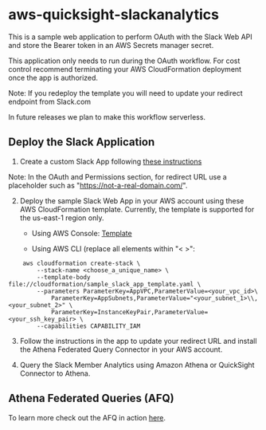 # aws-quicksight-slackanalytics

This is a sample web application to perform OAuth with the Slack Web API and store the Bearer token in 
an AWS Secrets manager secret. 

This application only needs to run during the OAuth workflow. For cost control recommend terminating your AWS CloudFormation 
deployment once the app is authorized.  

Note: If you redeploy the template you will need to update your redirect endpoint from Slack.com

In future releases we plan to make this workflow serverless. 

## Deploy the Slack Application

1. Create a custom Slack App following [these instructions](https://api.slack.com/scopes/admin.conversations:write)

Note: In the OAuth and Permissions section, for redirect URL use a placeholder such as "https://not-a-real-domain.com/".

2. Deploy the sample Slack Web App in your AWS account using these AWS CloudFormation template. 
Currently, the template is supported for the us-east-1 region only.  

    - Using AWS Console:  [Template](https://us-east-1.console.aws.amazon.com/cloudformation/home?region=us-east-1#/stacks/create/review?&templateURL=https://s3.us-east-1.amazonaws.com/quicksight.slackanalytics.afqconnector/sample_slack_app_template.yaml&stackName=slackanalytics_web_app)
    
    - Using AWS CLI (replace all elements within "< >":
    
```
    aws cloudformation create-stack \
        --stack-name <choose_a_unique_name> \
        --template-body file://cloudformation/sample_slack_app_template.yaml \
        --parameters ParameterKey=AppVPC,ParameterValue=<your_vpc_id>\
            ParameterKey=AppSubnets,ParameterValue="<your_subnet_1>\\,<your_subnet_2>" \
            ParameterKey=InstanceKeyPair,ParameterValue=<your_ssh_key_pair> \
        --capabilities CAPABILITY_IAM
```
        
3. Follow the instructions in the app to update your redirect URL and install the Athena Federated Query Connector in your AWS account. 

4. Query the Slack Member Analytics using Amazon Athena or QuickSight Connector to Athena. 

## Athena Federated Queries (AFQ)
To learn more check out the AFQ in action [here](https://athena-in-action.workshop.aws/60-connector/601-connector-code.html).